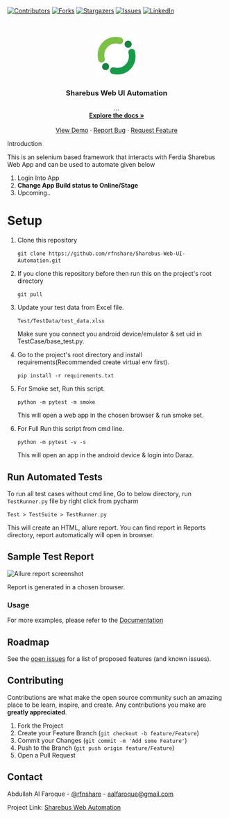 [![Contributors][contributors-shield]][contributors-url]
[![Forks][forks-shield]][forks-url]
[![Stargazers][stars-shield]][stars-url]
[![Issues][issues-shield]][issues-url]
[![LinkedIn][linkedin-shield]][linkedin-url]
<!-- PROJECT LOGO -->

<br />
<p align="center">
    <img src="Resources/sharebus.png" alt="Logo" height="100">

  <h3 align="center">Sharebus Web UI Automation</h3>

  <p align="center">
    ...
    <br />
    <a href="#"><strong>Explore the docs »</strong></a>
    <br />
    <br />
    <a href="#">View Demo</a>
    ·
    <a href="https://github.com/rfnshare/workspace-laznormal/issues">Report Bug</a>
    ·
    <a href="#">Request Feature</a>
  </p>
Introduction

This is an selenium based framework that interacts with Ferdia Sharebus Web App and can be used to automate given below

1. Login Into App
2. **Change App Build status to Online/Stage**
3. Upcoming..

# Setup

1. Clone this repository
    ```
    git clone https://github.com/rfnshare/Sharebus-Web-UI-Automation.git
    ```

2. If you clone this repository before then run this on the project's root directory
    ```
    git pull
    ```
3. Update your test data from Excel file.
    ```
    Test/TestData/test_data.xlsx
    ```
   Make sure you connect you android device/emulator & set uid in TestCase/base_test.py.
4. Go to the project's root directory and install requirements(Recommended create virtual env first).
    ```
    pip install -r requirements.txt
    ```
   
5. For Smoke set, Run this script.
    ```
    python -m pytest -m smoke
    ```
   This will open a web app in the chosen browser & run smoke set.

6. For Full Run this script from cmd line.
    ```
    python -m pytest -v -s
    ```
   This will open an app in the android device & login into Daraz.

## Run Automated Tests

To run all test cases without cmd line, Go to below directory, run `TestRunner.py` file by right click from pycharm
```
Test > TestSuite > TestRunner.py
```
This will create an HTML, allure report. You can find report in Reports directory, report automatically will open in browser.

## Sample Test Report

![Allure report screenshot](https://raw.githubusercontent.com/startrug/phptravels-selenium-py/screenshots/allure_report.png "Allure report screenshot")

Report is generated in a chosen browser.
### Usage


For more examples,  please refer to the [Documentation](https://example.com)

<!-- ROADMAP -->
## Roadmap

See the [open issues](https://github.com/rfnshare/workspace-laznormal/issues) for a list of proposed features (and known issues).



<!-- CONTRIBUTING -->
## Contributing

Contributions are what make the open source community such an amazing place to be learn, inspire, and create. Any contributions you make are **greatly appreciated**.

1. Fork the Project
2. Create your Feature Branch (`git checkout -b feature/Feature`)
3. Commit your Changes (`git commit -m 'Add some Feature'`)
4. Push to the Branch (`git push origin feature/Feature`)
5. Open a Pull Request

<!-- CONTACT -->
## Contact

Abdullah Al Faroque - [@rfnshare](https://twitter.com/rfnshare) - aalfaroque@gmail.com

Project Link: [Sharebus Web Automation](https://github.com/rfnshare/Sharebus-Web-UI-Automation.git)


<!-- MARKDOWN LINKS & IMAGES -->
<!-- https://www.markdownguide.org/basic-syntax/#reference-style-links -->
[contributors-shield]: https://img.shields.io/badge/contributors-0-yellow?style=for-the-badge
[contributors-url]: https://github.com/rfnshare/workspace-laznormal/graphs/contributors
[forks-shield]: https://img.shields.io/badge/froks-0-blue?style=for-the-badge
[forks-url]: https://github.com/rfnshare/workspace-laznormal/network/members
[stars-shield]: https://img.shields.io/badge/stars-0-red?style=for-the-badge
[stars-url]: https://github.com/rfnshare/workspace-laznormal/stargazers
[issues-shield]: https://img.shields.io/badge/issues-0-success?style=for-the-badge
[issues-url]: https://github.com/rfnshare/workspace-laznormal/issues
[linkedin-shield]: https://img.shields.io/badge/-LinkedIn-black.svg?style=for-the-badge&logo=linkedin&colorB=555
[linkedin-url]: https://linkedin.com/in/rfnshare
